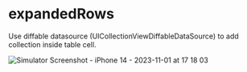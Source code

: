 # expandedRows
Use diffable datasource (UICollectionViewDiffableDataSource) to add collection inside table cell.

![Simulator Screenshot - iPhone 14 - 2023-11-01 at 17 18 03](https://github.com/ninasaveljeva/expandedRows/assets/17843794/f42e91f6-ef9a-410f-bbf3-3f99133367ac)
